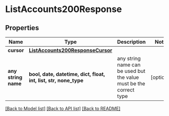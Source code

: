 # ListAccounts200Response


## Properties
Name | Type | Description | Notes
------------ | ------------- | ------------- | -------------
**cursor** | [**ListAccounts200ResponseCursor**](ListAccounts200ResponseCursor.md) |  | 
**any string name** | **bool, date, datetime, dict, float, int, list, str, none_type** | any string name can be used but the value must be the correct type | [optional]

[[Back to Model list]](../README.md#documentation-for-models) [[Back to API list]](../README.md#documentation-for-api-endpoints) [[Back to README]](../README.md)


